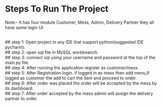# Steps To Run The Project<br>
<p> Note:- It has four module Customer, Mess, Admin, Delivery Partner they all have same login UI</p><br>
## step 1: Open project in any IDE that support python(suggested IDE pycharm).<br>
## step 2: open sql file in MySQL workbeanch.<br>
## step 3: connect sql using your username and password at the top of the main.py file.<br>
## step 4: After running the application register as customer/mess.<br>
## step 5: After Registration login. if logged in as mess then add menu,if logged as customer the add to cart the item and proceed to order.<br>
## step 6: After order was placed the order will be accepted by the mess by its dashboard.<br>
## step 7: After order accepted by the mess admin will assign the delivery partner to order.<br>

